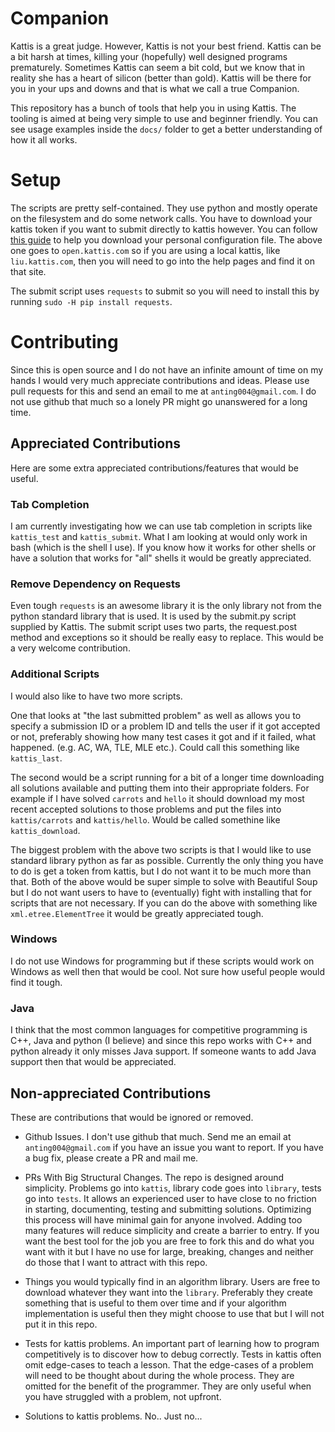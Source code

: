 # Companion

Kattis is a great judge. However, Kattis is not your best
friend. Kattis can be a bit harsh at times, killing your (hopefully)
well designed programs prematurely. Sometimes Kattis can seem a bit
cold, but we know that in reality she has a heart of silicon (better
than gold). Kattis will be there for you in your ups and downs and
that is what we call a true Companion.

This repository has a bunch of tools that help you in using
Kattis. The tooling is aimed at being very simple to use and beginner
friendly. You can see usage examples inside the `docs/` folder to get
a better understanding of how it all works.

# Setup

The scripts are pretty self-contained. They use python and mostly
operate on the filesystem and do some network calls. You have to
download your kattis token if you want to submit directly to kattis
however. You can follow
[this guide](https://open.kattis.com/help/submit) to help you download
your personal configuration file. The above one goes to
`open.kattis.com` so if you are using a local kattis, like
`liu.kattis.com`, then you will need to go into the help pages and
find it on that site.

The submit script uses `requests` to submit so you will need to
install this by running `sudo -H pip install requests`.

# Contributing

Since this is open source and I do not have an infinite amount of time
on my hands I would very much appreciate contributions and
ideas. Please use pull requests for this and send an email to me at
`anting004@gmail.com`. I do not use github that much so a lonely PR
might go unanswered for a long time.

## Appreciated Contributions

Here are some extra appreciated contributions/features that would be
useful.

### Tab Completion

I am currently investigating how we can use tab completion in scripts
like `kattis_test` and `kattis_submit`. What I am looking at would
only work in bash (which is the shell I use). If you know how it works
for other shells or have a solution that works for "all" shells it
would be greatly appreciated.

### Remove Dependency on Requests

Even tough `requests` is an awesome library it is the only library not
from the python standard library that is used. It is used by the
submit.py script supplied by Kattis. The submit script uses two parts,
the request.post method and exceptions so it should be really easy to
replace. This would be a very welcome contribution.

### Additional Scripts

I would also like to have two more scripts.

One that looks at "the last submitted problem" as well as allows you
to specify a submission ID or a problem ID and tells the user if it
got accepted or not, preferably showing how many test cases it got and
if it failed, what happened. (e.g. AC, WA, TLE, MLE etc.). Could call
this something like `kattis_last`.

The second would be a script running for a bit of a longer time
downloading all solutions available and putting them into their
appropriate folders. For example if I have solved `carrots` and
`hello` it should download my most recent accepted solutions to those
problems and put the files into `kattis/carrots` and
`kattis/hello`. Would be called somethine like `kattis_download`.

The biggest problem with the above two scripts is that I would like to
use standard library python as far as possible. Currently the only
thing you have to do is get a token from kattis, but I do not want it
to be much more than that. Both of the above would be super simple to
solve with Beautiful Soup but I do not want users to have to
(eventually) fight with installing that for scripts that are not
necessary. If you can do the above with something like
`xml.etree.ElementTree` it would be greatly appreciated tough.

### Windows

I do not use Windows for programming but if these scripts would work
on Windows as well then that would be cool. Not sure how useful people
would find it tough.

### Java

I think that the most common languages for competitive programming is
C++, Java and python (I believe) and since this repo works with C++
and python already it only misses Java support. If someone wants to
add Java support then that would be appreciated.

## Non-appreciated Contributions

These are contributions that would be ignored or removed.

* Github Issues. I don't use github that much. Send me an email at
  `anting004@gmail.com` if you have an issue you want to report. If
  you have a bug fix, please create a PR and mail me.

* PRs With Big Structural Changes. The repo is designed around
  simplicity. Problems go into `kattis`, library code goes into
  `library`, tests go into `tests`. It allows an experienced user to
  have close to no friction in starting, documenting, testing and
  submitting solutions. Optimizing this process will have minimal gain
  for anyone involved. Adding too many features will reduce simplicity
  and create a barrier to entry. If you want the best tool for the job
  you are free to fork this and do what you want with it but I have no
  use for large, breaking, changes and neither do those that I want to
  attract with this repo.

* Things you would typically find in an algorithm library. Users are
  free to download whatever they want into the `library`. Preferably
  they create something that is useful to them over time and if your
  algorithm implementation is useful then they might choose to use
  that but I will not put it in this repo.

* Tests for kattis problems. An important part of learning how to
  program competitively is to discover how to debug correctly. Tests
  in kattis often omit edge-cases to teach a lesson. That the
  edge-cases of a problem will need to be thought about during the
  whole process. They are omitted for the benefit of the
  programmer. They are only useful when you have struggled with a
  problem, not upfront.

* Solutions to kattis problems. No.. Just no...
